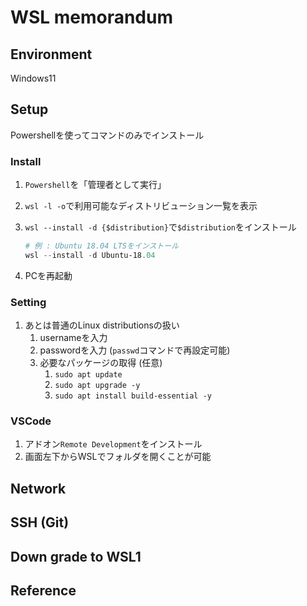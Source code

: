
# WSL memorandum

## Environment

Windows11

## Setup

Powershellを使ってコマンドのみでインストール

### Install

1. `Powershell`を「管理者として実行」
1. `wsl -l -o`で利用可能なディストリビューション一覧を表示
1. `wsl --install -d {$distribution}`で`$distribution`をインストール

    ```powershell
    # 例 : Ubuntu 18.04 LTSをインストール
    wsl --install -d Ubuntu-18.04
    ```

1. PCを再起動

### Setting

1. あとは普通のLinux distributionsの扱い
    1. usernameを入力
    1. passwordを入力 (`passwd`コマンドで再設定可能)
    1. 必要なパッケージの取得 (任意)
        1. `sudo apt update`
        1. `sudo apt upgrade -y`
        1. `sudo apt install build-essential -y`

### VSCode

1. アドオン`Remote Development`をインストール
1. 画面左下からWSLでフォルダを開くことが可能

## Network

## SSH (Git)

## Down grade to WSL1

## Reference
